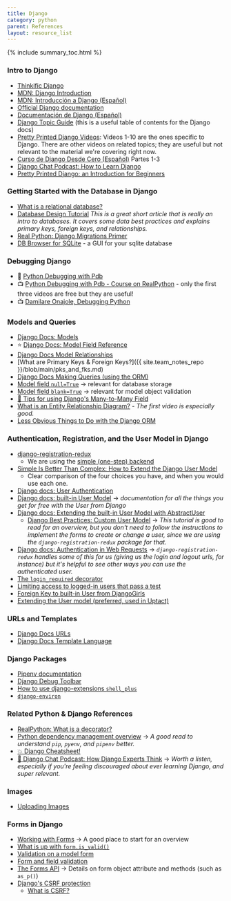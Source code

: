 ```yaml
---
title: Django
category: python
parent: References
layout: resource_list
---
```


{% include summary_toc.html %}

### Intro to Django

- [Thinkific Django](https://momentumlearn.thinkific.com/courses/take/back-end-development-with-python-and-django/texts/32618875-what-is-django)
- [MDN: Django Introduction](https://developer.mozilla.org/en-US/docs/Learn/Server-side/Django/Introduction)
- [MDN: Introducción a Django (Español)](https://developer.mozilla.org/es/docs/Learn/Server-side/Django/Introduction)
- [Official Django documentation](https://docs.djangoproject.com/en/4.0/)
- [Documentación de Django (Español)](https://docs.djangoproject.com/es/4.0/)
- [Django Topic Guide](https://docs.djangoproject.com/en/4.0/topics/) (this is a useful table of contents for the Django docs)
- [Pretty Printed Django Videos](https://www.youtube.com/playlist?list=PLXmMXHVSvS-DQfOsQdXkzEZyD0Vei7PKf): Videos 1-10 are the ones specific to Django. There are other videos on related topics; they are useful but not relevant to the material we're covering right now.
- [Curso de Django Desde Cero (Español)](https://youtu.be/vXR5CAcRv5w) Partes 1-3
- [Django Chat Podcast: How to Learn Django](https://djangochat.com/episodes/how-to-learn-django)
- [Pretty Printed Django: an Introduction for Beginners](https://www.youtube.com/watch?v=QVX-etwgvJ8)

### Getting Started with the Database in Django

- [What is a relational database?](https://www.techtarget.com/searchdatamanagement/definition/relational-database)
- [Database Design Tutorial](https://learndjango.com/tutorials/database-design-tutorial-beginners) _This is a great short article that is really an intro to databases. It covers some data best practices and explains primary keys, foreign keys, and relationships._
- [Real Python: Django Migrations Primer](https://realpython.com/django-migrations-a-primer/)
- [DB Browser for SQLite](https://sqlitebrowser.org/) - a GUI for your sqlite database

### Debugging Django

- 📖 [Python Debugging with Pdb](https://realpython.com/python-debugging-pdb/)
- 📺 [Python Debugging with Pdb - Course on RealPython](https://realpython.com/courses/python-debugging-pdb/) - only the first three videos are free but they are useful!
- 📺 [Damilare Onajole, Debugging Python](https://pyvideo.org/pycon-nigeria-2018/debugging-python-applications-for-profit.html)

### Models and Queries

- [Django Docs: Models](https://docs.djangoproject.com/en/4.0/topics/db/models/)
- ⭐ [Django Docs: Model Field Reference](https://docs.djangoproject.com/en/4.0/ref/models/fields/)
- [Django Docs Model Relationships](https://docs.djangoproject.com/en/4.0/topics/db/models/#relationships)
- [What are Primary Keys & Foreign Keys?]({{ site.team_notes_repo }}/blob/main/pks_and_fks.md)
- [Django Docs Making Queries (using the ORM)](https://docs.djangoproject.com/en/4.0/topics/db/queries/)
- [Model field `null=True`](https://docs.djangoproject.com/en/4.0/ref/models/fields/#null) -> relevant for database storage
- [Model field `blank=True`](https://docs.djangoproject.com/en/4.0/ref/models/fields/#blank) -> relevant for model object validation
- [🍕 Tips for using Django's Many-to-Many Field](https://www.revsys.com/tidbits/tips-using-djangos-manytomanyfield/)
- [What is an Entity Relationship Diagram?](https://www.lucidchart.com/pages/er-diagrams) - _The first video is especially good._
- [Less Obvious Things to Do with the Django ORM](https://markusholtermann.eu/2019/03/less-obvious-things-to-do-with-djangos-orm/)

### Authentication, Registration, and the User Model in Django

- [django-registration-redux](https://django-registration-redux.readthedocs.io/en/latest/index.html)
    - We are using the [simple (one-step) backend](https://django-registration-redux.readthedocs.io/en/latest/simple-backend.html#the-simple-one-step-backend)
- [Simple Is Better Than Complex: How to Extend the Django User Model](https://simpleisbetterthancomplex.com/tutorial/2016/07/22/how-to-extend-django-user-model.html)
    - Clear comparison of the four choices you have, and when you would use each one.
- [Django docs: User Authentication](https://docs.djangoproject.com/en/4.0/topics/auth/#user-authentication-in-django)
- [Django docs: built-in User Model](https://docs.djangoproject.com/en/4.0/ref/contrib/auth/#user-model) -> _documentation for all the things you get for free with the User from Django_
- [Django docs: Extending the built-in User Model with AbstractUser](https://docs.djangoproject.com/en/4.0/topics/auth/customizing/#extending-django-s-default-user)
    - [Django Best Practices: Custom User Model](https://learndjango.com/tutorials/django-custom-user-model) -> _This tutorial is good to read for an overview, but you don't need to follow the instructions to implement the forms to create or change a user, since we are using the `django-registration-redux` package for that._
- [Django docs: Authentication in Web Requests](https://docs.djangoproject.com/en/4.0/topics/auth/default/#authentication-in-web-requests) -> _`django-registration-redux` handles some of this for us (giving us the login and logout urls, for instance) but it's helpful to see other ways you can use the authenticated user._
- [The `login_required` decorator](https://docs.djangoproject.com/en/4.0/topics/auth/default/#the-login-required-decorator)
- [Limiting access to logged-in users that pass a test](https://docs.djangoproject.com/en/4.0/topics/auth/default/#limiting-access-to-logged-in-users-that-pass-a-test)
- [Foreign Key to built-in User from DjangoGirls](https://tutorial.djangogirls.org/en/django_models/#creating-a-blog-post-model)
- [Extending the User model (preferred, used in Uptact)](https://simpleisbetterthancomplex.com/tutorial/2016/07/22/how-to-extend-django-user-model.html)

### URLs and Templates

- [Django Docs URLs](https://docs.djangoproject.com/en/4.0/topics/http/urls/)
- [Django Docs Template Language](https://docs.djangoproject.com/en/4.0/ref/templates/)

### Django Packages

- [Pipenv documentation](https://pipenv.pypa.io/en/latest/)
- [Django Debug Toolbar](https://django-debug-toolbar.readthedocs.io/en/latest/)
- [How to use django-extensions `shell_plus`](https://django-extensions.readthedocs.io/en/latest/shell_plus.html#shell-plus)
- [`django-environ`](https://django-environ.readthedocs.io/en/latest/)

### Related Python & Django References

- [RealPython: What is a decorator?](https://realpython.com/primer-on-python-decorators/)
- [Python dependency management overview](https://modelpredict.com/python-dependency-management-tools) -> _A good read to understand `pip`, `pyenv`, and `pipenv` better._
- [💥 Django Cheatsheet!](https://github.com/lucrae/django-cheat-sheet)
- [💫 Django Chat Podcast: How Django Experts Think](https://djangochat.com/episodes/how-django-experts-think) -> _Worth a listen, especially if you're feeling discouraged about ever learning Django, and super relevant._

### Images

- [Uploading Images](https://djangocentral.com/uploading-images-with-django/)

### Forms in Django

- [Working with Forms](https://docs.djangoproject.com/en/4.0/topics/forms/) -> A good place to start for an overview
- [What is up with `form.is_valid()`](https://docs.djangoproject.com/en/4.0/ref/forms/api/#django.forms.Form.is_valid)
- [Validation on a model form](https://docs.djangoproject.com/en/4.0/topics/forms/modelforms/#validation-on-a-modelform)
- [Form and field validation](https://docs.djangoproject.com/en/4.0/ref/forms/validation/)
- [The Forms API](https://docs.djangoproject.com/en/4.0/ref/forms/api/) -> Details on form object attribute and methods (such as `as_p()`)
- [Django's CSRF protection](https://docs.djangoproject.com/en/4.0/ref/csrf/)
    - [What is CSRF?](https://cheatsheetseries.owasp.org/cheatsheets/Cross-Site_Request_Forgery_Prevention_Cheat_Sheet.html)
